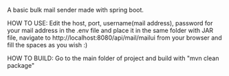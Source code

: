 A basic bulk mail sender made with spring boot. 

HOW TO USE:
Edit the host, port, username(mail address), password for your mail address in the .env file and place it in the same folder with JAR file, navigate to http://localhost:8080/api/mail/mailui from your browser and fill the spaces as you wish :)

HOW TO BUILD:
Go to the main folder of project and build with "mvn clean package"
